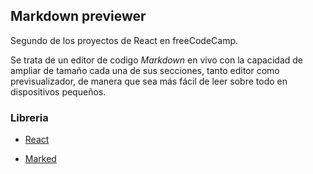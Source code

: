 ## Markdown previewer

Segundo de los proyectos de React en freeCodeCamp.

Se trata de un editor de codigo _Markdown_ en vivo con la capacidad de ampliar de tamaño cada una de sus secciones,
tanto editor como previsualizador, de manera que sea más fácil de leer sobre todo en dispositivos pequeños.

### Libreria

- [React](https://reactjs.org/)

- [Marked](https://marked.js.org/#/README.md#README.md)